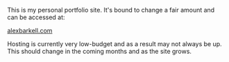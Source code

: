 This is my personal portfolio site. It's bound to change a fair amount and can be accessed at:

<a href="http://alexbarkell.com">alexbarkell.com</a>


Hosting is currently very low-budget and as a result may not always be up. This should change in the coming months and as the site grows.
